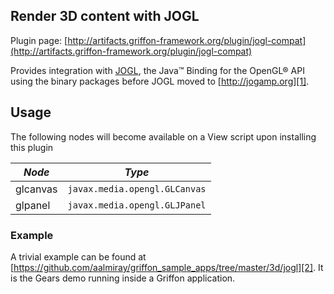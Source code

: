 
Render 3D content with JOGL
---------------------------

Plugin page: [http://artifacts.griffon-framework.org/plugin/jogl-compat](http://artifacts.griffon-framework.org/plugin/jogl-compat)


Provides integration with [JOGL][1], the Java™ Binding for the OpenGL® API using the binary packages before
JOGL moved to [http://jogamp.org][1].

Usage
-----

The following nodes will become available on a View script upon installing this plugin

| *Node*   | *Type*                        |
| -------- | ----------------------------- |
| glcanvas | `javax.media.opengl.GLCanvas` |
| glpanel  | `javax.media.opengl.GLJPanel` |

### Example

A trivial example can be found at [https://github.com/aalmiray/griffon_sample_apps/tree/master/3d/jogl][2]. It is the Gears
demo running inside a Griffon application.

[1]: http://jogamp.org/
[2]: https://github.com/aalmiray/griffon_sample_apps/tree/master/3d/jogl

